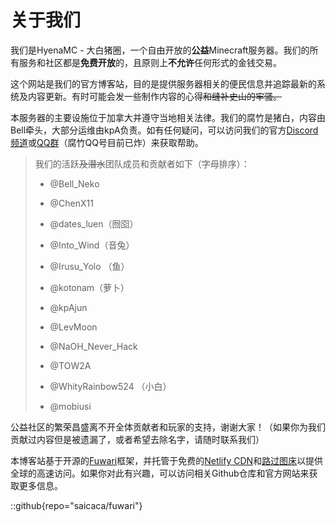 # 关于我们



我们是HyenaMC - 大白猪圈，一个自由开放的**公益**Minecraft服务器。我们的所有服务和社区都是**免费开放**的，且原则上**不允许**任何形式的金钱交易。

这个网站是我们的官方博客站，目的是提供服务器相关的便民信息并追踪最新的系统及内容更新。有时可能会发一些制作内容的心得~~和缝补史山的牢骚。~~

本服务器的主要设施位于加拿大并遵守当地相关法律。我们的腐竹是猪白，内容由Bell牵头，大部分运维由kpA负责。如有任何疑问，可以访问我们的官方[Discord频道](https://discord.gg/RvaaddSGVK)或[QQ群](https://qm.qq.com/q/uAtAwf6PWC)（腐竹QQ号目前已炸）来获取帮助。

> 我们的活跃~~及潜水~~团队成员和贡献者如下（字母排序）：
> 
> - @Bell_Neko
> 
> - @ChenX11
> 
> - @dates_luen（囫囵）
> 
> - @Into_Wind（音兔）
> 
> - @Irusu_Yolo （鱼）
> 
> - @kotonam（萝卜）
> 
> - @kpAjun
> 
> - @LevMoon
> 
> - @NaOH_Never_Hack
> 
> - @TOW2A
> 
> - @WhityRainbow524 （小白）
> 
> - @mobiusi

公益社区的繁荣昌盛离不开全体贡献者和玩家的支持，谢谢大家！（如果你为我们贡献过内容但是被遗漏了，或者希望去除名字，请随时联系我们）

本博客站基于开源的[Fuwari](https://github.com/saicaca/fuwari)框架，并托管于免费的[Netlify CDN](https://www.netlify.com)和[路过图床](https://imgse.com)以提供全球的高速访问。如果你对此有兴趣，可以访问相关Github仓库和官方网站来获取更多信息。

::github{repo="saicaca/fuwari"}